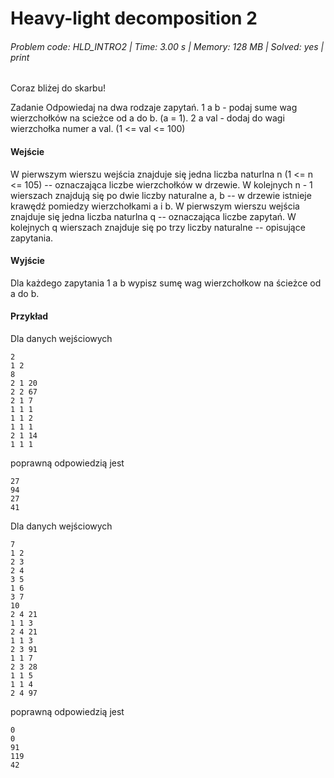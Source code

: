 # Heavy-light decomposition 2
###### Problem code: HLD_INTRO2 \| Time: 3.00 s \| Memory: 128 MB \| Solved: yes \| print

Coraz bliżej do skarbu!

Zadanie
Odpowiedaj na dwa rodzaje zapytań.
1 a b - podaj sume wag wierzchołków na scieżce od a do b. (a = 1).
2 a val - dodaj do wagi wierzchołka numer a val. (1 <= val <= 100)

#### Wejście
W pierwszym wierszu wejścia znajduje się jedna liczba naturlna n (1 <= n <= 105) -- oznaczająca liczbe wierzchołków w drzewie.
W kolejnych n - 1 wierszach znajdują się po dwie liczby naturalne a, b -- w drzewie istnieje krawędź pomiedzy wierzchołkami a i b.
W pierwszym wierszu wejścia znajduje się jedna liczba naturlna q -- oznaczająca liczbe zapytań.
W kolejnych q wierszach znajduje się po trzy liczby naturalne -- opisujące zapytania.

#### Wyjście
Dla każdego zapytania 1 a b wypisz sumę wag wierzchołkow na ścieżce od a do b.

#### Przykład
Dla danych wejściowych

```
2
1 2
8
2 1 20
2 2 67
2 1 7
1 1 1
1 1 2
1 1 1
2 1 14
1 1 1
```
poprawną odpowiedzią jest
```
27
94
27
41
```
Dla danych wejściowych

```
7
1 2
2 3
2 4
3 5
1 6
3 7
10
2 4 21
1 1 3
2 4 21
1 1 3
2 3 91
1 1 7
2 3 28
1 1 5
1 1 4
2 4 97
```
poprawną odpowiedzią jest
```
0
0
91
119
42
```
